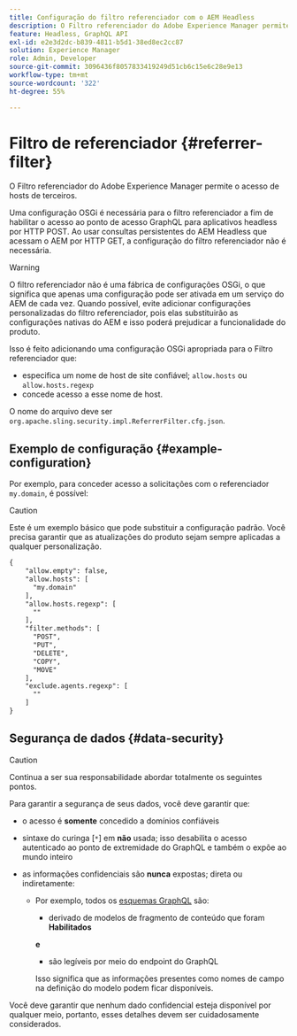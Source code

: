 ```yaml
---
title: Configuração do filtro referenciador com o AEM Headless
description: O Filtro referenciador do Adobe Experience Manager permite o acesso de hosts de terceiros. Uma configuração OSGi para o Filtro referenciador é necessária para habilitar o acesso ao endpoint do GraphQL para aplicativos headless.
feature: Headless, GraphQL API
exl-id: e2e3d2dc-b839-4811-b5d1-38ed8ec2cc87
solution: Experience Manager
role: Admin, Developer
source-git-commit: 3096436f8057833419249d51cb6c15e6c28e9e13
workflow-type: tm+mt
source-wordcount: '322'
ht-degree: 55%

---
```


# Filtro de referenciador {#referrer-filter}

O Filtro referenciador do Adobe Experience Manager permite o acesso de hosts de terceiros.

Uma configuração OSGi é necessária para o filtro referenciador a fim de habilitar o acesso ao ponto de acesso GraphQL para aplicativos headless por HTTP POST. Ao usar consultas persistentes do AEM Headless que acessam o AEM por HTTP GET, a configuração do filtro referenciador não é necessária.

>[!WARNING]
> O filtro referenciador não é uma fábrica de configurações OSGi, o que significa que apenas uma configuração pode ser ativada em um serviço do AEM de cada vez. Quando possível, evite adicionar configurações personalizadas do filtro referenciador, pois elas substituirão as configurações nativas do AEM e isso poderá prejudicar a funcionalidade do produto.

Isso é feito adicionando uma configuração OSGi apropriada para o Filtro referenciador que:

* especifica um nome de host de site confiável; `allow.hosts` ou `allow.hosts.regexp`
* concede acesso a esse nome de host.

O nome do arquivo deve ser `org.apache.sling.security.impl.ReferrerFilter.cfg.json`.

## Exemplo de configuração {#example-configuration}

Por exemplo, para conceder acesso a solicitações com o referenciador `my.domain`, é possível:

>[!CAUTION]
>
>Este é um exemplo básico que pode substituir a configuração padrão. Você precisa garantir que as atualizações do produto sejam sempre aplicadas a qualquer personalização.

```xml
{
    "allow.empty": false,
    "allow.hosts": [
      "my.domain"
    ],
    "allow.hosts.regexp": [
      ""
    ],
    "filter.methods": [
      "POST",
      "PUT",
      "DELETE",
      "COPY",
      "MOVE"
    ],
    "exclude.agents.regexp": [
      ""
    ]
}
```

## Segurança de dados {#data-security}

>[!CAUTION]
>
>Continua a ser sua responsabilidade abordar totalmente os seguintes pontos.

Para garantir a segurança de seus dados, você deve garantir que:

* o acesso é **somente** concedido a domínios confiáveis

* sintaxe do curinga [`*`] em **não** usada; isso desabilita o acesso autenticado ao ponto de extremidade do GraphQL e também o expõe ao mundo inteiro

* as informações confidenciais são **nunca** expostas; direta ou indiretamente:

   * Por exemplo, todos os [esquemas GraphQL](/help/headless/graphql-api/content-fragments.md#schema-generation) são:

      * derivado de modelos de fragmento de conteúdo que foram **Habilitados**

     **e**

      * são legíveis por meio do endpoint do GraphQL

     Isso significa que as informações presentes como nomes de campo na definição do modelo podem ficar disponíveis.

Você deve garantir que nenhum dado confidencial esteja disponível por qualquer meio, portanto, esses detalhes devem ser cuidadosamente considerados.
